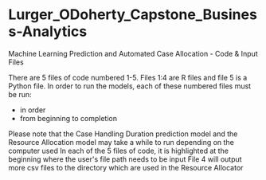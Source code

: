 # Lurger_ODoherty_Capstone_Business-Analytics
Machine Learning Prediction and Automated Case Allocation - Code &amp; Input Files 

There are 5 files of code numbered 1-5. Files 1:4 are R files and file 5 is a Python file. 
In order to run the models, each of these numbered files must be run: 
 - in order
 - from beginning to completion

Please note that the Case Handling Duration prediction model and the Resource Allocation model may take a while to run depending on the computer used
In each of the 5 files of code, it is highlighted at the beginning where the user's file path needs to be input
File 4 will output more csv files to the directory which are used in the Resource Allocator
